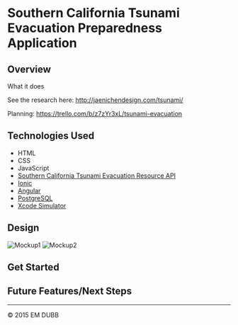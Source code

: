 # Southern California Tsunami Evacuation Preparedness Application

## Overview

What it does

See the research here: http://jaenichendesign.com/tsunami/

Planning: https://trello.com/b/z7zYr3xL/tsunami-evacuation

## Technologies Used

* HTML
* CSS
* JavaScript
* [Southern California Tsunami Evacuation Resource API](./tsunami_api/README.md)
* [Ionic](http://ionicframework.com/docs/)
* [Angular](https://docs.angularjs.org/api) 
* [PostgreSQL](http://www.postgresql.org/docs/)
* [Xcode Simulator](https://developer.apple.com/library/ios/documentation/IDEs/Conceptual/iOS_Simulator_Guide/Introduction/Introduction.html)

## Design
![Mockup1](https://i.imgur.com/8xgjiIk.jpg)
![Mockup2](https://i.imgur.com/df29wVt.jpg)
## Get Started

## Future Features/Next Steps


---
© 2015 EM DUBB
